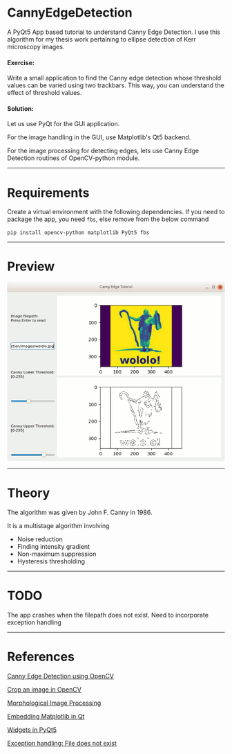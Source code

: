 # CannyEdgeDetection
A PyQt5 App based tutorial to understand Canny Edge Detection. I use this algorithm for my thesis work pertaining to ellipse detection of Kerr microscopy images.

#### Exercise:
Write a small application to find the Canny edge detection
whose threshold values can be varied using two trackbars.
This way, you can understand the effect of threshold values.

#### Solution:
Let us use PyQt for the GUI application.

For the image handling in the GUI, use Matplotlib's Qt5 backend.

For the image processing for detecting edges, lets use Canny Edge Detection routines of OpenCV-python module.

---

# Requirements

Create a virtual environment with the following dependencies. If you need to package the app, you need `fbs`, else remove from the below command

	pip install opencv-python matplotlib PyQt5 fbs

---

# Preview

![CannyEdgeApp](images/CannyEdgeDemo.gif)

---

# Theory

The algorithm was given by John F. Canny in 1986.

It is a multistage algorithm involving

- Noise reduction
- Finding intensity gradient
- Non-maximum suppression
- Hysteresis thresholding

---

# TODO

The app crashes when the filepath does not exist. Need to incorporate exception handling

---

# References


[Canny Edge Detection using OpenCV](https://opencv-python-tutroals.readthedocs.io/en/latest/py_tutorials/py_imgproc/py_canny/py_canny.html)

[Crop an image in OpenCV](https://stackoverflow.com/questions/15589517/how-to-crop-an-image-in-opencv-using-python)

[Morphological Image Processing](https://stackoverflow.com/questions/30369031/remove-spurious-small-islands-of-noise-in-an-image-python-opencv)

[Embedding Matplotlib in Qt](https://matplotlib.org/gallery/user_interfaces/embedding_in_qt_sgskip.html#sphx-glr-gallery-user-interfaces-embedding-in-qt-sgskip-py)

[Widgets in PyQt5](https://www.riverbankcomputing.com/static/Docs/PyQt5/api/qtwidgets/qtwidgets-module.html)

[Exception handling: File does not exist](https://github.com/mfitzp/15-minute-apps/blob/master/notepad/notepad.py)
